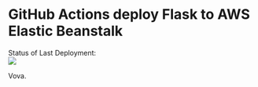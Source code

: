 # GitHub Actions deploy Flask to AWS Elastic Beanstalk



Status of Last Deployment:<br>
<img src="https://github.com/ligum/github-actions-part2-cicd-to-aws/workflows/CI-CD-Pipeline-to-AWS-ElasticBeanstalk/badge.svg?branch=master"><br>



Vova.
